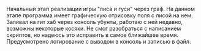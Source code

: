 Начальный этап реализации игры "лиса и гуси" через граф. На данном этапе программа имеет графическую отрисовку поля с лисой на нем.
Заливал на гит хаб через консоль убунты, работаю с ней недавно, возможны некоторые косяки. Не смог разобраться с написанием скриптов, но надеюсь это исправить 
в самое ближайшее время. Предусмотрено логирование с выводом в консоль и записью в файл. 
